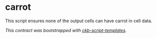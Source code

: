 # carrot

This script ensures none of the output cells can have carrot in cell data.

*This contract was bootstrapped with [ckb-script-templates].*

[ckb-script-templates]: https://github.com/cryptape/ckb-script-templates
